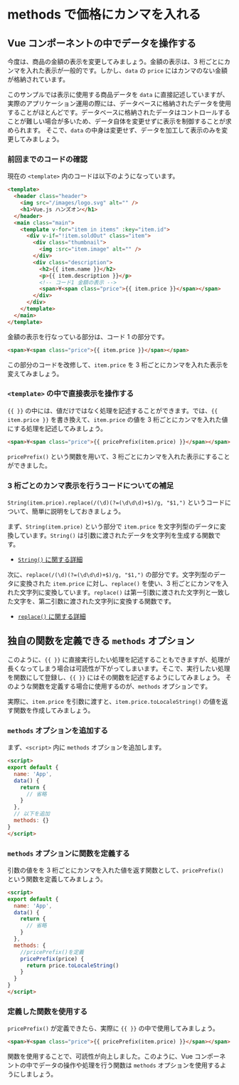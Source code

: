 # methods で価格にカンマを入れる

## Vue コンポーネントの中でデータを操作する

今度は、商品の金額の表示を変更してみましょう。金額の表示は、3 桁ごとにカンマを入れた表示が一般的です。しかし、`data` の `price` にはカンマのない金額が格納されています。

このサンプルでは表示に使用する商品データを `data` に直接記述していますが、実際のアプリケーション運用の際には、データベースに格納されたデータを使用することがほとんどです。データベースに格納されたデータはコントロールすることが難しい場合が多いため、データ自体を変更せずに表示を制御することが求められます。
そこで、`data` の中身は変更せず、データを加工して表示のみを変更してみましょう。

### 前回までのコードの確認

現在の `<template>` 内のコードは以下のようになっています。

```html
<template>
  <header class="header">
    <img src="/images/logo.svg" alt="" />
    <h1>Vue.js ハンズオン</h1>
  </header>
  <main class="main">
    <template v-for="item in items" :key="item.id">
      <div v-if="!item.soldOut" class="item">
        <div class="thumbnail">
          <img :src="item.image" alt="" />
        </div>
        <div class="description">
          <h2>{{ item.name }}</h2>
          <p>{{ item.description }}</p>
          <!-- コード1 金額の表示 -->
          <span>¥<span class="price">{{ item.price }}</span></span>
        </div>
      </div>
    </template>
  </main>
</template>
```

金額の表示を行なっている部分は、コード 1 の部分です。

```html
<span>¥<span class="price">{{ item.price }}</span></span>
```

この部分のコードを改修して、`item.price` を 3 桁ごとにカンマを入れた表示を変えてみましょう。

### `<template>` の中で直接表示を操作する

`{{ }}` の中には、値だけではなく処理を記述することができます。では、`{{ item.price }}` を書き換えて、`item.price` の値を 3 桁ごとにカンマを入れた値にする処理を記述してみましょう。

```html
<span>¥<span class="price">{{ pricePrefix(item.price) }}</span></span>
```

`pricePrefix()` という関数を用いて、3 桁ごとにカンマを入れた表示にすることができました。

### 3 桁ごとのカンマ表示を行うコードについての補足

`String(item.price).replace(/(\d)(?=(\d\d\d)+$)/g, "$1,")` というコードについて、簡単に説明をしておきましょう。

まず、`String(item.price)` という部分で `item.price` を文字列型のデータに変換しています。`String()` は引数に渡されたデータを文字列を生成する関数です。

- [ `String()` に関する詳細](https://developer.mozilla.org/ja/docs/Web/JavaScript/Reference/Global_Objects/String/String)

次に、`replace(/(\d)(?=(\d\d\d)+$)/g, "$1,")` の部分です。文字列型のデータに変換された `item.price` に対し、`replace()` を使い、3 桁ごとにカンマを入れた文字列に変換しています。`replace()` は第一引数に渡された文字列と一致した文字を、第二引数に渡された文字列に変換する関数です。

- [ `replace()` に関する詳細](https://developer.mozilla.org/ja/docs/Web/JavaScript/Reference/Global_Objects/String/replace)

## 独自の関数を定義できる `methods` オプション

このように、`{{ }}` に直接実行したい処理を記述することもできますが、処理が長くなってしまう場合は可読性が下がってしまいます。そこで、実行したい処理を関数にして登録し、`{{ }}` にはその関数を記述するようにしてみましょう。
そのような関数を定義する場合に使用するのが、`methods` オプションです。

実際に、`item.price` を引数に渡すと、`item.price.toLocaleString()` の値を返す関数を作成してみましょう。

### `methods` オプションを追加する

まず、`<script>` 内に `methods` オプションを追加します。

```html
<script>
export default {
  name: 'App',
  data() {
    return {
      // 省略
    }
  },
  // 以下を追加
  methods: {}
}
</script>
```

### `methods` オプションに関数を定義する

引数の値をを 3 桁ごとにカンマを入れた値を返す関数として、`pricePrefix()` という関数を定義してみましょう。

```html
<script>
export default {
  name: 'App',
  data() {
    return {
      // 省略
    }
  },
  methods: {
    //pricePrefix()を定義
    pricePrefix(price) {
      return price.toLocaleString()
    }
  }
}
</script>
```

### 定義した関数を使用する

`pricePrefix()` が定義できたら、実際に `{{ }}` の中で使用してみましょう。

```html
<span>¥<span class="price">{{ pricePrefix(item.price) }}</span></span>
```

関数を使用することで、可読性が向上しました。このように、Vue コンポーネントの中でデータの操作や処理を行う関数は `methods` オプションを使用するようにしましょう。
